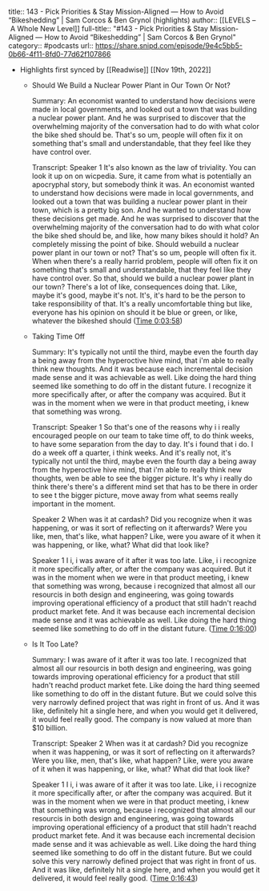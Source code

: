 title:: 143 - Pick Priorities & Stay Mission-Aligned —  How to Avoid “Bikeshedding” | Sam Corcos & Ben Grynol (highlights)
author:: [[LEVELS – A Whole New Level]]
full-title:: "\#143 - Pick Priorities & Stay Mission-Aligned —  How to Avoid “Bikeshedding” | Sam Corcos & Ben Grynol"
category:: #podcasts
url:: https://share.snipd.com/episode/9e4c5bb5-0b66-4f11-8fd0-77d62f107866

- Highlights first synced by [[Readwise]] [[Nov 19th, 2022]]
	- Should We Build a Nuclear Power Plant in Our Town Or Not?
	  
	  Summary:
	  An economist wanted to understand how decisions were made in local governments, and looked out a town that was building a nuclear power plant. And he was surprised to discover that the overwhelming majority of the conversation had to do with what color the bike shed should be. That's so um, people will often fix it on something that's small and understandable, that they feel like they have control over.
	  
	  Transcript:
	  Speaker 1
	  It's also known as the law of triviality. You can look it up on on wicpedia. Sure, it came from what is potentially an apocryphal story, but somebody think it was. An economist wanted to understand how decisions were made in local governments, and looked out a town that was building a nuclear power plant in their town, which is a pretty big son. And he wanted to understand how these decisions get made. And he was surprised to discover that the overwhelming majority of the conversation had to do with what color the bike shed should be, and like, how many bikes should it hold? An completely missing the point of bike. Should webuild a nuclear power plant in our town or not? That's so um, people will often fix it. When when there's a really harrid problem, people will often fix it on something that's small and understandable, that they feel like they have control over. So that, should we build a nuclear power plant in our town? There's a lot of like, consequences doing that. Like, maybe it's good, maybe it's not. It's, it's hard to be the person to take responsibility of that. It's a really uncomfortable thing but like, everyone has his opinion on should it be blue or green, or like, whatever the bikeshed should ([Time 0:03:58](https://share.snipd.com/snip/7b0ba6e1-16c1-463f-8b66-c98fcf99b00b))
	- Taking Time Off
	  
	  Summary:
	  It's typically not until the third, maybe even the fourth day a being away from the hyperoctive hive mind, that i'm able to really think new thoughts. And it was because each incremental decision made sense and it was achievable as well. Like doing the hard thing seemed like something to do off in the distant future. I recognize it more specifically after, or after the company was acquired. But it was in the moment when we were in that product meeting, i knew that something was wrong.
	  
	  Transcript:
	  Speaker 1
	  So that's one of the reasons why i i really encouraged people on our team to take time off, to do think weeks, to have some separation from the day to day. It's i found that i do. I do a week off a quarter, i think weeks. And it's really not, it's typically not until the third, maybe even the fourth day a being away from the hyperoctive hive mind, that i'm able to really think new thoughts, wen be able to see the bigger picture. It's why i really do think there's there's a different mind set that has to be there in order to see t the bigger picture, move away from what seems really important in the moment.
	  
	  Speaker 2
	  When was it at cardash? Did you recognize when it was happening, or was it sort of reflecting on it afterwards? Were you like, men, that's like, what happen? Like, were you aware of it when it was happening, or like, what? What did that look like?
	  
	  Speaker 1
	  I i, i was aware of it after it was too late. Like, i i recognize it more specifically after, or after the company was acquired. But it was in the moment when we were in that product meeting, i knew that something was wrong, because i recognized that almost all our resourcis in both design and engineering, was going towards improving operational efficiency of a product that still hadn't reachd product market fete. And it was because each incremental decision made sense and it was achievable as well. Like doing the hard thing seemed like something to do off in the distant future. ([Time 0:16:00](https://share.snipd.com/snip/ba607831-3b0f-4f3b-8b82-9c2160474839))
	- Is It Too Late?
	  
	  Summary:
	  I was aware of it after it was too late. I recognized that almost all our resourcis in both design and engineering, was going towards improving operational efficiency for a product that still hadn't reachd product market fete. Like doing the hard thing seemed like something to do off in the distant future. But we could solve this very narrowly defined project that was right in front of us. And it was like, definitely hit a single here, and when you would get it delivered, it would feel really good. The company is now valued at more than $10 billion.
	  
	  Transcript:
	  Speaker 2
	  When was it at cardash? Did you recognize when it was happening, or was it sort of reflecting on it afterwards? Were you like, men, that's like, what happen? Like, were you aware of it when it was happening, or like, what? What did that look like?
	  
	  Speaker 1
	  I i, i was aware of it after it was too late. Like, i i recognize it more specifically after, or after the company was acquired. But it was in the moment when we were in that product meeting, i knew that something was wrong, because i recognized that almost all our resourcis in both design and engineering, was going towards improving operational efficiency of a product that still hadn't reachd product market fete. And it was because each incremental decision made sense and it was achievable as well. Like doing the hard thing seemed like something to do off in the distant future. But we could solve this very narrowly defined project that was right in front of us. And it was like, definitely hit a single here, and when you would get it delivered, it would feel really good. ([Time 0:16:43](https://share.snipd.com/snip/56a0d945-e263-446d-83b1-a9f74b73bb45))